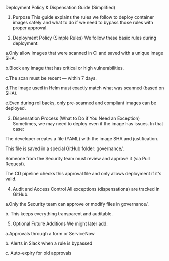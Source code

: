Deployment Policy & Dispensation Guide (Simplified)
1. Purpose
This guide explains the rules we follow to deploy container images safely and what to do if we need to bypass those rules with proper approval.

2. Deployment Policy (Simple Rules)
We follow these basic rules during deployment:

a.Only allow images that were scanned in CI and saved with a unique image SHA.

b.Block any image that has critical or high vulnerabilities.

c.The scan must be recent — within 7 days.

d.The image used in Helm must exactly match what was scanned (based on SHA).

e.Even during rollbacks, only pre-scanned and compliant images can be deployed.

3. Dispensation Process (What to Do if You Need an Exception)
Sometimes, we may need to deploy even if the image has issues. In that case:

The developer creates a file (YAML) with the image SHA and justification.

This file is saved in a special GitHub folder: governance/.

Someone from the Security team must review and approve it (via Pull Request).

The CD pipeline checks this approval file and only allows deployment if it's valid.

4. Audit and Access Control
All exceptions (dispensations) are tracked in GitHub.

a.Only the Security team can approve or modify files in governance/.

b. This keeps everything transparent and auditable.

5. Optional Future Additions
We might later add:

a.Approvals through a form or ServiceNow

b. Alerts in Slack when a rule is bypassed

c. Auto-expiry for old approvals